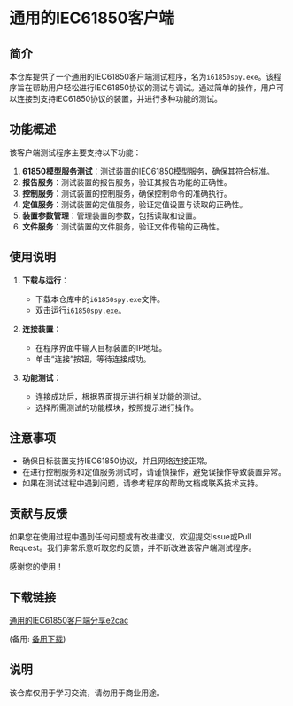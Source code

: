 # 通用的IEC61850客户端

## 简介

本仓库提供了一个通用的IEC61850客户端测试程序，名为`i61850spy.exe`。该程序旨在帮助用户轻松进行IEC61850协议的测试与调试。通过简单的操作，用户可以连接到支持IEC61850协议的装置，并进行多种功能的测试。

## 功能概述

该客户端测试程序主要支持以下功能：

1. **61850模型服务测试**：测试装置的IEC61850模型服务，确保其符合标准。
2. **报告服务**：测试装置的报告服务，验证其报告功能的正确性。
3. **控制服务**：测试装置的控制服务，确保控制命令的准确执行。
4. **定值服务**：测试装置的定值服务，验证定值设置与读取的正确性。
5. **装置参数管理**：管理装置的参数，包括读取和设置。
6. **文件服务**：测试装置的文件服务，验证文件传输的正确性。

## 使用说明

1. **下载与运行**：
   - 下载本仓库中的`i61850spy.exe`文件。
   - 双击运行`i61850spy.exe`。

2. **连接装置**：
   - 在程序界面中输入目标装置的IP地址。
   - 单击“连接”按钮，等待连接成功。

3. **功能测试**：
   - 连接成功后，根据界面提示进行相关功能的测试。
   - 选择所需测试的功能模块，按照提示进行操作。

## 注意事项

- 确保目标装置支持IEC61850协议，并且网络连接正常。
- 在进行控制服务和定值服务测试时，请谨慎操作，避免误操作导致装置异常。
- 如果在测试过程中遇到问题，请参考程序的帮助文档或联系技术支持。

## 贡献与反馈

如果您在使用过程中遇到任何问题或有改进建议，欢迎提交Issue或Pull Request。我们非常乐意听取您的反馈，并不断改进该客户端测试程序。

感谢您的使用！

## 下载链接
[通用的IEC61850客户端分享e2cac](https://pan.quark.cn/s/cc7fa23ca8ca) 

(备用: [备用下载](https://pan.baidu.com/s/1jteXD6SvWJNW0oyYFe5C2g?pwd=1234))

## 说明

该仓库仅用于学习交流，请勿用于商业用途。

